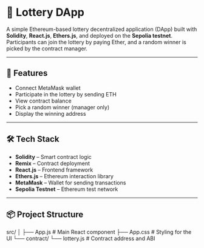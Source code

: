 # 🎲 Lottery DApp

A simple Ethereum-based lottery decentralized application (DApp) built with **Solidity**, **React.js**, **Ethers.js**, and deployed on the **Sepolia testnet**. Participants can join the lottery by paying Ether, and a random winner is picked by the contract manager.

---

## 🚀 Features

- Connect MetaMask wallet
- Participate in the lottery by sending ETH
- View contract balance
- Pick a random winner (manager only)
- Display the winning address

---

## 🛠️ Tech Stack

- **Solidity** – Smart contract logic
- **Remix** – Contract deployment
- **React.js** – Frontend framework
- **Ethers.js** – Ethereum interaction library
- **MetaMask** – Wallet for sending transactions
- **Sepolia Testnet** – Ethereum test network

---

## 📦 Project Structure

 src/
  │
  ├── App.js              # Main React component
  ├── App.css             # Styling for the UI
  └── contract/
        └── lottery.js      # Contract address and ABI
